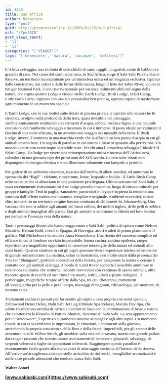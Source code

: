 ```yaml
---
id: 3325
title: Sud Africa
author: Redazione
type: "post"
guid: http://progressonline.it/2009/01/29/sud-africa/
url: "/?p=3325"
post_views_count:
- '11'
- '11'
categories: "['VIAGGI']"
tags: "['benessere', 'natura', 'vacanze', 'wellness']"
---
```


<span style="font-size: 10pt; font-family: Tahoma">L’Africa selvaggia, una sinfonia di scricchiolii di rami, ruggiti, cinguettii, risate di babbuini e gracidii di rane. Nel cuore del continente nero, in Sud Africa, sorge il Sabi Sabi Private Game Riserve, un territorio incontaminato per un’atmosfera unica ed un’eleganza esclusiva. Ispirato dalle consistenze, dai colori e dalle forme della natura, lungo il letto del Sabie River, vicino al Kruger National Park, è una riserva naturale per vacanze indimenticabili nel segno della natura, che ospita quattro Lodge a cinque stelle: Earth Lodge, Bush Lodge, Selati Camp, Little Bush Camp. Ognuno con una sua personalità ben precisa, ognuno capace di trasformare ogni momento in un momento speciale. </span>

<span style="font-size: 10pt; font-family: Tahoma">L’Earth Lodge, con le sue tredici suite dotate di piscina privata, è ispirato alla natura che lo circonda, scolpito nella profondità della terra, quasi invisibile nel paesaggio. Architettonicamente strutturato con elementi d’acqua, sabbia, roccia e legno, è una naturale estensione dell’ambiente selvaggio e incantato in cui è immerso. Il posto ideale per catturare il fascino di una notte africana, in un avventuroso viaggio nei meandri della terra. Il Bush Lodge, invece, è immerso in una macchia verde che si affaccia su una pozza d’acqua in cui gli animali amano bere. Un angolo di paradiso in cui natura e lusso si sposano alla perfezione. Un mondo a parte con venticinque splendide suite. Per chi ama l’atmosfera selvaggia l’ideale è il Selati Camp. Un lodge per vivere una reinterpretazione unica e intensa dell’Africa vera, calandosi in una giornata tipo dei primi anni del XIX secolo. Le otto suite infatti non dispongono di energia elettrica e sono illuminate solamente con lampade a petrolio.</span><span style="font-size: 10pt"> </span>

<span style="font-size: 10pt">  
</span><span style="font-size: 10pt; font-family: Tahoma">Per godere di un ambiente riservato, riparato dall’ombra di alberi secolari, ed ammirare lo spettacolo dei “Big5” - elefante, rinoceronte, leone, leopardo e bufalo - il Little Bush Camp offre sei suite che si affacciano in una posizione privilegiata. Ultimo arrivato nel Sabi Sabi, è stato recentemente ristrutturato ed è un lodge piccolo e raccolto, luogo di ritrovo ottimale per gruppi e famiglie. Tetti in paglia, zanzariere, particolari in legno e in pietra la rendono una struttura dall’effetto rustico ma lussuoso, semplice e originale. Ambienti eccentrici, urban-chic, immersi in un territorio vergine lontano centinaia di chilometri da Johannesburg. Una vacanza che non si addice agli amanti del lusso esibito, dei mobili inglesi, delle pelli di zebbra e degli animali impagliati alle pareti. Qui gli animali si ammirano in libertà nel loro habitat per percepire l’essenza vera della natura. </span>

<span style="font-size: 10pt; font-family: Tahoma">Tanti i personaggi illustri che hanno soggiornato a Sabi Sabi: politici di spicco come Nelson Mandela, Helmut Kohl, i reali si Spagna, di Norvegia, attori e atleti di primo piano come il golfista Phil Mickelson e la tennista Anna Kournikova. Una ricetta del successo semplice ed efficace in cui si fondono servizio impeccabile, buona cucina, cantina opulenta, ranger espertissimi e magnifiche opportunità di osservare meraviglie della natura ed animali allo stato brado. Quattro strutture in cui gli ospiti possono vivere esperienze intense ed emozioni di grande romanticismo. La mattina, safari in fuoristrada, resi molto sicuri dalla presenza dei Tracker “Shangaan”, profondi conoscitori della foresta, per assaporare la natura e cercare il contatto con gli animali selvaggi. A bordo di Land Rover scoperte è possibile ammirare in escursioni sia diurne che notturne, incontri ravvicinati con centinaia di specie animali, oltre trecento specie di uccelli ed un’infinità tra insetti, rettili, alberi e piante indigene. Il pomeriggio, magnifiche terapie offerte dalla Spa, tra cui idroterapia, trattamenti all’avanguardia per la pelle e per il corpo, massaggi dimagranti, riflessologia, per momenti di estremo relax. </span>

<span style="font-size: 10pt; font-family: Tahoma">Trattamenti esclusivi pensati per far sentire gli ospiti a casa propria con nomi speciali, Zebrawood Detox Delux, Dabi Sabi Jet Lag Ultimate Spa Relaxer, Marula Day Spa, che subito trasmettono un’idea di Africa e Confort in linea con la combinazione di lusso e natura che caratterizza la filosofia di Patrick Shorten, Direttore di Sabi Sabi. La sera appuntamento per il “sundowner”, l’aperitivo al tramonto insieme ai ranger e agli altri ospiti. Un momento rituale in cui ci si cambiano le impressioni, le emozioni, i commenti sulla giornata, arricchendo la propria conoscenza della flora e della fauna. Imperdibili, per gli amanti delle avventure in stile Wilbur Smith, gli aneddoti sulla vita nella savana, narrati con grande pathos dai ranger: racconti che ricostruiscono avvistamenti di leonesse e ghepardi, salvataggi da serpenti velenosi o fughe da ippopotami inferociti. Raggiungere questo paradiso è estremamente facile grazie alla nuova pista di atterraggio costruita all’interno della riserva. All’arrivo un’accoglienza a cinque stelle arricchita da rinfreschi, tovagliolini aromatizzati e mille altre piccole attenzioni che rendono unica Sabi Sabi.</span>

<span style="font-size: 10pt; font-family: Tahoma">**Walter Astori**</span>

**[www.sabisabi.com](https://www.sabisabi.com)**